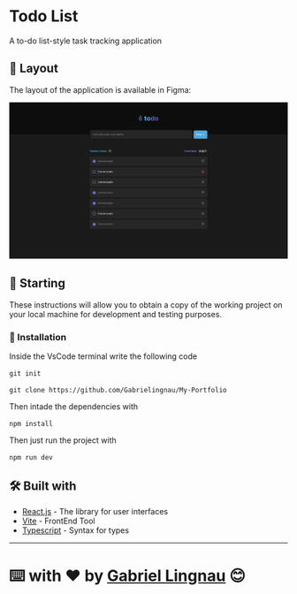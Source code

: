 # Todo List

A to-do list-style task tracking application

## 🎨 Layout



The layout of the application is available in Figma:

<a href="https://www.figma.com/file/t0CFUyoBPqUs39o6ucI2LR/ToDo-List-%E2%80%A2-Desafio-React-(Copy)?node-id=4130%3A474&mode=dev">
  <img alt="Made by tgmarinho" src="./src/Assets/projeto TodoList.png">
</a>

## 🚀 Starting

These instructions will allow you to obtain a copy of the working project on your local machine for development and testing purposes.

### 🔧 Installation

Inside the VsCode terminal write the following code

```
git init
```

```
git clone https://github.com/Gabrielingnau/My-Portfolio
```
Then intade the dependencies with

```
npm install
```

Then just run the project with

```
npm run dev
```

## 🛠️ Built with

* [React.js](https://react.dev/) - The library for user interfaces
* [Vite](https://vitejs.dev/) - FrontEnd Tool
* [Typescript](https://www.typescriptlang.org/) - Syntax for types

---
⌨️ with ❤️ by [Gabriel Lingnau](https://github.com/Gabrielingnau) 😊
=======